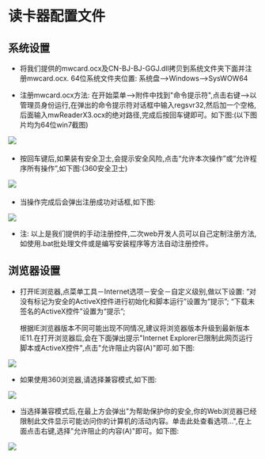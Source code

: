 # 读卡器配置文件　　


## 系统设置

- 将我们提供的mwcard.ocx及CN-BJ-BJ-GGJ.dll拷贝到系统文件夹下面并注册mwcard.ocx.
	64位系统文件夹位置:	系统盘-->Windows-->SysWOW64



- 注册mwcard.ocx方法:
	在开始菜单-->附件中找到"命令提示符",点击右键-->以管理员身份运行,在弹出的命令提示符对话框中输入regsvr32,然后加一个空格,后面输入mwReaderX3.ocx的绝对路径,完成后按回车键即可。如下图:(以下图片均为64位win7截图)


![](https://i.imgur.com/y7S2YQp.png)　　　　  


- 按回车键后,如果装有安全卫士,会提示安全风险,点击“允许本次操作”或“允许程序所有操作”,如下图:(360安全卫士)

![](https://i.imgur.com/B1DIJQw.png)　　

- 当操作完成后会弹出注册成功对话框,如下图:

![](https://i.imgur.com/aBah2Mr.png)

- 注:	以上是我们提供的手动注册控件,二次web开发人员可以自己定制注册方法,如使用.bat批处理文件或是编写安装程序等方法自动注册控件。

## 浏览器设置



- 打开IE浏览器,点菜单工具－Internet选项－安全－自定义级别,做以下设置:
“对没有标记为安全的ActiveX控件进行初始化和脚本运行”设置为“提示”;
	“下载未签名的ActiveX控件”设置为“提示”;

	根据IE浏览器版本不同可能出现不同情况,建议将浏览器版本升级到最新版本IE11.在打开浏览器后,会在下面弹出提示"Internet Explorer已限制此网页运行脚本或ActiveX控件",点击"允许阻止内容(A)"即可.如下图:

![](https://i.imgur.com/64A1jsL.png)

- 如果使用360浏览器,请选择兼容模式,如下图:

![](https://i.imgur.com/nu6tHhx.png)



- 当选择兼容模式后,在最上方会弹出"为帮助保护你的安全,你的Web浏览器已经限制此文件显示可能访问你的计算机的活动内容。单击此处查看选项...",在上面点击右键,选择"允许阻止的内容(A)"即可。如下图:

![](https://i.imgur.com/NcRgum6.png)










